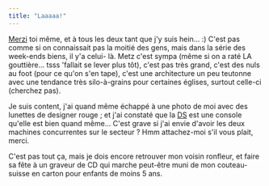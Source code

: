```yaml
---
title: "Laaaaa!"
---
```


[Merzi](http://weblog.redisdead.net/main/2006/01/22/1703-merzi) toi même, et à
tous les deux tant que j'y suis hein... :) C'est pas comme si on connaissait
pas la moitié des gens, mais dans la série des week-ends biens, il y'a celui-
là. Metz c'est sympa (même si on a raté LA gouttière... tsss 'fallait se lever
plus tôt), c'est pas très grand, c'est des nuls au foot (pour ce qu'on s'en
tape), c'est une architecture un peu teutonne avec une tendance très
silo-à-grains pour certaines églises, surtout celle-ci (cherchez pas).

Je suis content, j'ai quand même échappé à une photo de moi avec des lunettes
de designer rouge ; et j'ai constaté que la [DS](http://www.nintendods.fr/)
est une console qu'elle est bien quand même... C'est grave si j'ai envie
d'avoir les deux machines concurrentes sur le secteur ? Hmm attachez-moi s'il
vous plait, merci.

C'est pas tout ça, mais je dois encore retrouver mon voisin ronfleur, et faire
sa fête à un graveur de CD qui marche peut-être muni de mon couteau-suisse en
carton pour enfants de moins 5 ans.

